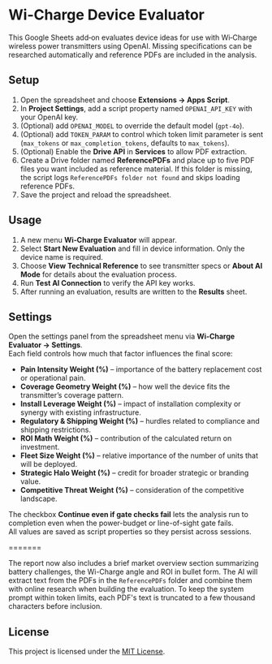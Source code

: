 # Wi-Charge Device Evaluator

This Google Sheets add‑on evaluates device ideas for use with Wi‑Charge wireless power transmitters using OpenAI. Missing specifications can be researched automatically and reference PDFs are included in the analysis.

## Setup

1. Open the spreadsheet and choose **Extensions → Apps Script**.
2. In **Project Settings**, add a script property named `OPENAI_API_KEY` with your OpenAI key.
3. (Optional) add `OPENAI_MODEL` to override the default model (`gpt-4o`).
4. (Optional) add `TOKEN_PARAM` to control which token limit parameter is sent (`max_tokens` or `max_completion_tokens`, defaults to `max_tokens`).
5. (Optional) Enable the **Drive API** in **Services** to allow PDF extraction.
6. Create a Drive folder named **ReferencePDFs** and place up to five PDF files you want included as reference material. If this folder is missing, the script logs `ReferencePDFs folder not found` and skips loading reference PDFs.
7. Save the project and reload the spreadsheet.

## Usage

1. A new menu **Wi‑Charge Evaluator** will appear.
2. Select **Start New Evaluation** and fill in device information. Only the device name is required.
3. Choose **View Technical Reference** to see transmitter specs or **About AI Mode** for details about the evaluation process.
4. Run **Test AI Connection** to verify the API key works.
5. After running an evaluation, results are written to the **Results** sheet.


## Settings

Open the settings panel from the spreadsheet menu via **Wi‑Charge Evaluator → Settings**.  
Each field controls how much that factor influences the final score:

* **Pain Intensity Weight (%)** – importance of the battery replacement cost or operational pain.
* **Coverage Geometry Weight (%)** – how well the device fits the transmitter’s coverage pattern.
* **Install Leverage Weight (%)** – impact of installation complexity or synergy with existing infrastructure.
* **Regulatory & Shipping Weight (%)** – hurdles related to compliance and shipping restrictions.
* **ROI Math Weight (%)** – contribution of the calculated return on investment.
* **Fleet Size Weight (%)** – relative importance of the number of units that will be deployed.
* **Strategic Halo Weight (%)** – credit for broader strategic or branding value.
* **Competitive Threat Weight (%)** – consideration of the competitive landscape.

The checkbox **Continue even if gate checks fail** lets the analysis run to completion even when the power-budget or line-of-sight gate fails.  
All values are saved as script properties so they persist across sessions.

=======

The report now also includes a brief market overview section summarizing battery challenges, the Wi-Charge angle and ROI in bullet form.
The AI will extract text from the PDFs in the `ReferencePDFs` folder and combine
them with online research when building the evaluation. To keep the system
prompt within token limits, each PDF's text is truncated to a few thousand
characters before inclusion.

## License

This project is licensed under the [MIT License](LICENSE).
